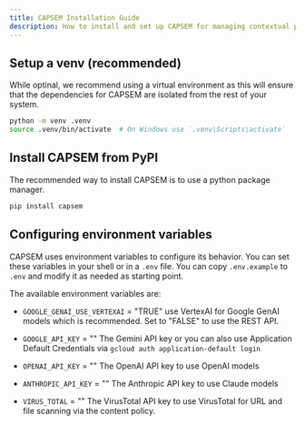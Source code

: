```yaml
---
title: CAPSEM Installation Guide
description: How to install and set up CAPSEM for managing contextual privacy and security policies for AI agents.
---
```


## Setup a venv (recommended)
While optinal, we recommend using a virtual environment as this will ensure that the dependencies for CAPSEM are isolated from the rest of your system.

```bash
python -m venv .venv
source .venv/bin/activate  # On Windows use `.venv\Scripts\activate`
```

## Install CAPSEM from PyPI

The recommended way to install CAPSEM is to use a python package manager.

```bash
pip install capsem
```

## Configuring environment variables

CAPSEM uses environment variables to configure its behavior. You can set these variables in your shell or in a `.env` file.
You can copy `.env.example` to `.env` and modify it as needed as starting point.

The available environment variables are:
- `GOOGLE_GENAI_USE_VERTEXAI` = "TRUE" use VertexAI for Google GenAI models which is recommended. Set to "FALSE" to use the REST API.
- `GOOGLE_API_KEY` = ""  The Gemini API key or you can also use Application Default Credentials via `gcloud auth application-default login`

- `OPENAI_API_KEY` = "" The OpenAI API key to use OpenAI models

- `ANTHROPIC_API_KEY` = ""  The Anthropic API key to use Claude models

- `VIRUS_TOTAL` = ""  The VirusTotal API key to use VirusTotal for URL and file scanning via the content policy.
